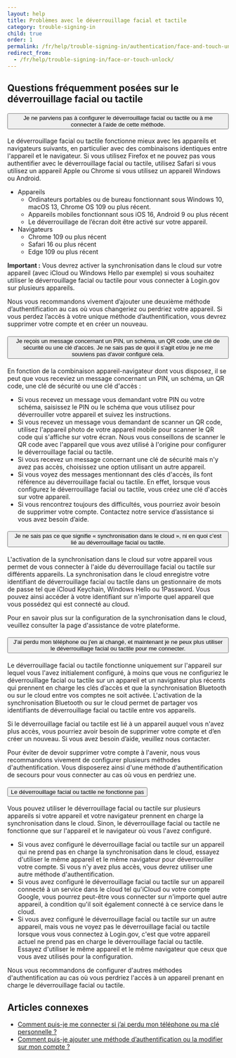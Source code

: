 ```yaml
---
layout: help
title: Problèmes avec le déverrouillage facial et tactile
category: trouble-signing-in
child: true
order: 1
permalink: /fr/help/trouble-signing-in/authentication/face-and-touch-unlock/
redirect_from:
  - /fr/help/trouble-signing-in/face-or-touch-unlock/
---
```


## Questions fréquemment posées sur le déverrouillage facial ou tactile

<div class="usa-accordion usa-accordion--bordered margin-y-4">
  <h4 class="usa-accordion__heading">
    <button
      type="button"
      class="usa-accordion__button"
      aria-expanded="false"
      aria-controls="b-a1"
    >
      Je ne parviens pas à configurer le déverrouillage facial ou tactile ou à me connecter à l’aide de cette méthode.
    </button>
  </h4>
  <div id="b-a1" class="usa-accordion__content usa-prose">
    <p>Le déverrouillage facial ou tactile fonctionne mieux avec les appareils et navigateurs suivants, en particulier avec des combinaisons identiques entre l'appareil et le navigateur. Si vous utilisez Firefox et ne pouvez pas vous authentifier avec le déverrouillage facial ou tactile, utilisez Safari si vous utilisez un appareil Apple ou Chrome si vous utilisez un appareil Windows ou Android.</p>
    <ul>
      <li>
        Appareils
        <ul>
          <li>Ordinateurs portables ou de bureau fonctionnant sous Windows 10, macOS 13, Chrome OS 109 ou plus récent.</li>
          <li>Appareils mobiles fonctionnant sous iOS 16, Android 9 ou plus récent</li>
          <li>Le déverrouillage de l’écran doit être activé sur votre appareil.</li>
        </ul>
      </li>
      <li>
        Navigateurs
        <ul>
          <li>Chrome 109 ou plus récent</li>
          <li>Safari 16 ou plus récent</li>
          <li>Edge 109 ou plus récent</li>
        </ul>
      </li>
    </ul>
    <p><b>Important :</b> Vous devrez activer la synchronisation dans le cloud sur votre appareil (avec iCloud ou Windows Hello par exemple) si vous souhaitez utiliser le déverrouillage facial ou tactile pour vous connecter à Login.gov sur plusieurs appareils.</p>
    <p>Nous vous recommandons vivement d’ajouter une deuxième méthode d’authentification au cas où vous changeriez ou perdriez votre appareil. Si vous perdez l’accès à votre unique méthode d’authentification, vous devrez supprimer votre compte et en créer un nouveau.</p>
  </div>
</div>

<div class="usa-accordion usa-accordion--bordered margin-y-4">
  <h4 class="usa-accordion__heading">
    <button
      type="button"
      class="usa-accordion__button"
      aria-expanded="false"
      aria-controls="b-a2"
    >
      Je reçois un message concernant un PIN, un schéma, un QR code, une clé de sécurité ou une clé d'accès. Je ne sais pas de quoi il s'agit et/ou je ne me souviens pas d'avoir configuré cela.
    </button>
  </h4>
  <div id="b-a2" class="usa-accordion__content usa-prose">
    <p>En fonction de la combinaison appareil-navigateur dont vous disposez, il se peut que vous receviez un message concernant un PIN, un schéma, un QR code, une clé de sécurité ou une clé d'accès :</p>
    <ul>
      <li>Si vous recevez un message vous demandant votre PIN ou votre schéma, saisissez le PIN ou le schéma que vous utilisez pour déverrouiller votre appareil et suivez les instructions.</li>
      <li>Si vous recevez un message vous demandant de scanner un QR code, utilisez l'appareil photo de votre appareil mobile pour scanner le QR code qui s'affiche sur votre écran. Nous vous conseillons de scanner le QR code avec l'appareil que vous avez utilisé à l'origine pour configurer le déverrouillage facial ou tactile.</li>
      <li>Si vous recevez un message concernant une clé de sécurité mais n'y avez pas accès, choisissez une option utilisant un autre appareil.</li>
      <li>Si vous voyez des messages mentionnant des clés d'accès, ils font référence au déverrouillage facial ou tactile. En effet, lorsque vous configurez le déverrouillage facial ou tactile, vous créez une clé d'accès sur votre appareil.</li>
      <li>Si vous rencontrez toujours des difficultés, vous pourriez avoir besoin de supprimer votre compte. Contactez notre service d’assistance si vous avez besoin d’aide.</li>
    </ul>
  </div>
</div>

<div class="usa-accordion usa-accordion--bordered margin-y-4">
  <h4 class="usa-accordion__heading">
    <button
      type="button"
      class="usa-accordion__button"
      aria-expanded="false"
      aria-controls="b-a3"
    >
      Je ne sais pas ce que signifie « synchronisation dans le cloud », ni en quoi c’est lié au déverrouillage facial ou tactile.
    </button>
  </h4>
  <div id="b-a3" class="usa-accordion__content usa-prose">
    <p>L'activation de la synchronisation dans le cloud sur votre appareil vous permet de vous connecter à l'aide du déverrouillage facial ou tactile sur différents appareils. La synchronisation dans le cloud enregistre votre identifiant de déverrouillage facial ou tactile dans un gestionnaire de mots de passe tel que iCloud Keychain, Windows Hello ou 1Password. Vous pouvez ainsi accéder à votre identifiant sur n'importe quel appareil que vous possédez qui est connecté au cloud.</p>
    <p>Pour en savoir plus sur la configuration de la synchronisation dans le cloud, veuillez consulter la page d'assistance de votre plateforme.</p>
  </div>
</div>

<div class="usa-accordion usa-accordion--bordered margin-y-4">
  <h4 class="usa-accordion__heading">
    <button
      type="button"
      class="usa-accordion__button"
      aria-expanded="false"
      aria-controls="b-a4"
    >
      J'ai perdu mon téléphone ou j'en ai changé, et maintenant je ne peux plus utiliser le déverrouillage facial ou tactile pour me connecter.
    </button>
  </h4>
  <div id="b-a4" class="usa-accordion__content usa-prose">
    <p>Le déverrouillage facial ou tactile fonctionne uniquement sur l'appareil sur lequel vous l'avez initialement configuré, à moins que vous ne configuriez le déverrouillage facial ou tactile sur un appareil et un navigateur plus récents qui prennent en charge les clés d’accès et que la synchronisation Bluetooth ou sur le cloud entre vos comptes ne soit activée. L'activation de la synchronisation Bluetooth ou sur le cloud permet de partager vos identifiants de déverrouillage facial ou tactile entre vos appareils.</p>
    <p>Si le déverrouillage facial ou tactile est lié à un appareil auquel vous n'avez plus accès, vous pourriez avoir besoin de supprimer votre compte et d’en créer un nouveau. Si vous avez besoin d’aide, veuillez nous contacter.</p>
    <p>Pour éviter de devoir supprimer votre compte à l'avenir, nous vous recommandons vivement de configurer plusieurs méthodes d'authentification. Vous disposerez ainsi d'une méthode d'authentification de secours pour vous connecter au cas où vous en perdriez une.</p>
  </div>
</div>

<div class="usa-accordion usa-accordion--bordered margin-y-4">
  <h4 class="usa-accordion__heading">
    <button
      type="button"
      class="usa-accordion__button"
      aria-expanded="false"
      aria-controls="b-a5"
    >
      Le déverrouillage facial ou tactile ne fonctionne pas
    </button>
  </h4>
  <div id="b-a5" class="usa-accordion__content usa-prose">
    <p>Vous pouvez utiliser le déverrouillage facial ou tactile sur plusieurs appareils si votre appareil et votre navigateur prennent en charge la synchronisation dans le cloud. Sinon, le déverrouillage facial ou tactile ne fonctionne que sur l'appareil et le navigateur où vous l'avez configuré.</p>
    <ul>
      <li>
        Si vous avez configuré le déverrouillage facial ou tactile sur un appareil qui ne prend pas en charge la synchronisation dans le cloud, essayez d'utiliser le même appareil et le même navigateur pour déverrouiller votre compte. Si vous n'y avez plus accès, vous devrez utiliser une autre méthode d'authentification.
      </li>
      <li>
        Si vous avez configuré le déverrouillage facial ou tactile sur un appareil connecté à un service dans le cloud tel qu'iCloud ou votre compte Google, vous pourrez peut-être vous connecter sur n'importe quel autre appareil, à condition qu'il soit également connecté à ce service dans le cloud.
      </li>
      <li>
        Si vous avez configuré le déverrouillage facial ou tactile sur un autre appareil, mais vous ne voyez pas le déverrouillage facial ou tactile lorsque vous vous connectez à Login.gov, c'est que votre appareil actuel ne prend pas en charge le déverrouillage facial ou tactile. Essayez d'utiliser le même appareil et le même navigateur que ceux que vous avez utilisés pour la configuration.
      </li>
    </ul>
    <p>
      Nous vous recommandons de configurer d'autres méthodes d'authentification au cas où vous perdriez l'accès à un appareil prenant en charge le déverrouillage facial ou tactile.
    </p>
  </div>
</div>


## Articles connexes

* [Comment puis-je me connecter si j’ai perdu mon téléphone ou ma clé personnelle ?](/fr/help/trouble-signing-in/how-to-sign-in/)
* [Comment puis-je ajouter une méthode d’authentification ou la modifier sur mon compte ?](/fr/help/manage-your-account/add-or-change-your-authentication-method/)
